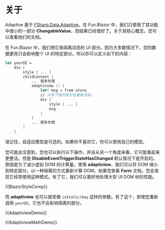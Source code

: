 # 关于

Adaptive 基于 [FSharp.Data.Adaptive](https://github.com/fsprojects/FSharp.Data.Adaptive)。在 Fun.Blazor 中，我们只使用了其功能中很小的一部分 **ChangableValue**，而结果已经很好了。关于其核心概念，您可以查看他们的文档。

在 Fun.Blazor 中，我们用它来隔离动态的 UI 部分。因为大多数情况下，您的数据更改只会影响整个 UI 的特定部分。所以你可以定义如下的内容：

```fsharp
let yourUI =
    div {
        style { ... }
        childContent [
            ... 很多东西
            adaptiview () {
                let! msg = from store
                // 只有下面的部分会重新渲染。
                div {
                    style { ... }
                    msg
                }
            } 
            ... 很多东西
        ]
    }
```

请记住，自适应模型是可选的。如果你不喜欢它，你可以使用自己的模型。

您可能会注意到，您也可以执行以下操作，并且从另一个角度来看，它可能看起来更整洁。但是 **DisableEventTriggerStateHasChanged** 默认情况下是开启的。原因是为了减少虚拟 DOM 的计算量。使用 **adaptiview**，我们可以将 DOM 缩小到特定部分，以一种隔离的方式重新计算 DOM。如果您查看 **Form** 文档，您会发现它经常使用这种模式。有了它，我们可以更好地处理大型 UI DOM 树的性能。 

{{BlazorStyleComp}}

而 **adaptiview** 也可以接受像 `isStatic/key` 这样的参数。有了这个，即使您重新调用 `yourUI`，它也不会影响隔离的部分。

{{AdaptiviewDemo}}

{{AdaptiviewMathDemo}}